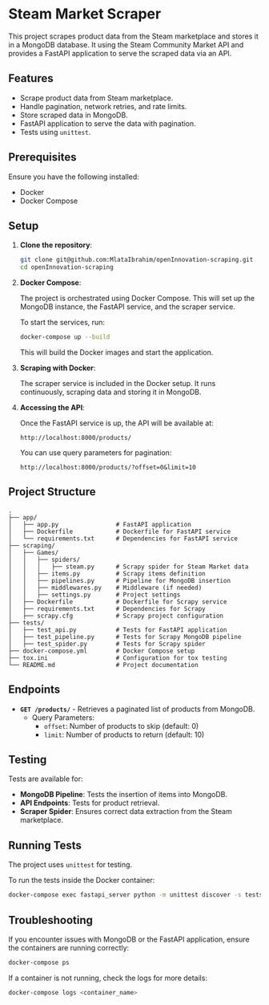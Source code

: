 # Steam Market Scraper

This project scrapes product data from the Steam marketplace and stores it in a MongoDB database. It using the Steam Community Market API and provides a FastAPI application to serve the scraped data via an API. 

## Features

- Scrape product data from Steam marketplace.
- Handle pagination, network retries, and rate limits.
- Store scraped data in MongoDB.
- FastAPI application to serve the data with pagination.
- Tests using `unittest`.

## Prerequisites

Ensure you have the following installed:

- Docker
- Docker Compose

## Setup

1. **Clone the repository**:

    ```bash
    git clone git@github.com:MlataIbrahim/openInnovation-scraping.git
    cd openInnovation-scraping
    ```

2. **Docker Compose**:

    The project is orchestrated using Docker Compose. This will set up the MongoDB instance, the FastAPI service, and the scraper service.

    To start the services, run:

    ```bash
    docker-compose up --build
    ```

    This will build the Docker images and start the application.

3. **Scraping with Docker**:

    The scraper service is included in the Docker setup. It runs continuously, scraping data and storing it in MongoDB.

4. **Accessing the API**:

    Once the FastAPI service is up, the API will be available at:

    ```
    http://localhost:8000/products/
    ```

    You can use query parameters for pagination:

    ```
    http://localhost:8000/products/?offset=0&limit=10
    ```

## Project Structure

```
.
├── app/
│   ├── app.py                # FastAPI application
│   ├── Dockerfile            # Dockerfile for FastAPI service
│   └── requirements.txt      # Dependencies for FastAPI service
├── scraping/
│   ├── Games/
│   │   ├── spiders/
│   │   │   ├── steam.py      # Scrapy spider for Steam Market data
│   │   ├── items.py          # Scrapy items definition
│   │   ├── pipelines.py      # Pipeline for MongoDB insertion
│   │   ├── middlewares.py    # Middleware (if needed)
│   │   ├── settings.py       # Project settings
│   ├── Dockerfile            # Dockerfile for Scrapy service
│   ├── requirements.txt      # Dependencies for Scrapy
│   ├── scrapy.cfg            # Scrapy project configuration
├── tests/
│   ├── test_api.py           # Tests for FastAPI application
│   ├── test_pipeline.py      # Tests for Scrapy MongoDB pipeline
│   ├── test_spider.py        # Tests for Scrapy spider
├── docker-compose.yml        # Docker Compose setup
├── tox.ini                   # Configuration for tox testing
└── README.md                 # Project documentation
```

## Endpoints

- **`GET /products/`** - Retrieves a paginated list of products from MongoDB.
  - Query Parameters:
    - `offset`: Number of products to skip (default: 0)
    - `limit`: Number of products to return (default: 10)

## Testing

Tests are available for:

- **MongoDB Pipeline**: Tests the insertion of items into MongoDB.
- **API Endpoints**: Tests for product retrieval.
- **Scraper Spider**: Ensures correct data extraction from the Steam marketplace.

## Running Tests

The project uses `unittest` for testing.

To run the tests inside the Docker container:

```bash
docker-compose exec fastapi_server python -m unittest discover -s tests

```
## Troubleshooting

If you encounter issues with MongoDB or the FastAPI application, ensure the containers are running correctly:

```bash
docker-compose ps
```

If a container is not running, check the logs for more details:

```bash
docker-compose logs <container_name>
```